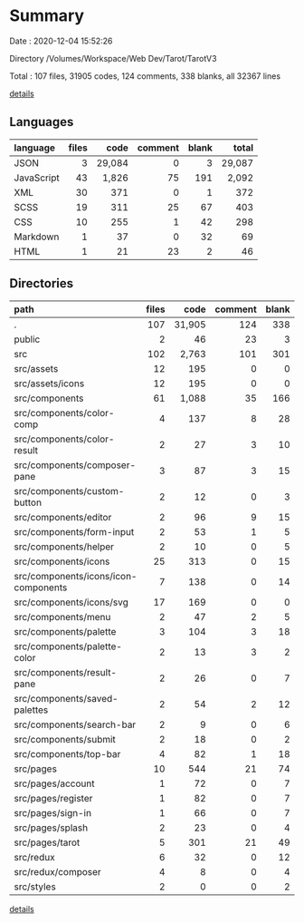 # Summary

Date : 2020-12-04 15:52:26

Directory /Volumes/Workspace/Web Dev/Tarot/TarotV3

Total : 107 files,  31905 codes, 124 comments, 338 blanks, all 32367 lines

[details](details.md)

## Languages
| language | files | code | comment | blank | total |
| :--- | ---: | ---: | ---: | ---: | ---: |
| JSON | 3 | 29,084 | 0 | 3 | 29,087 |
| JavaScript | 43 | 1,826 | 75 | 191 | 2,092 |
| XML | 30 | 371 | 0 | 1 | 372 |
| SCSS | 19 | 311 | 25 | 67 | 403 |
| CSS | 10 | 255 | 1 | 42 | 298 |
| Markdown | 1 | 37 | 0 | 32 | 69 |
| HTML | 1 | 21 | 23 | 2 | 46 |

## Directories
| path | files | code | comment | blank | total |
| :--- | ---: | ---: | ---: | ---: | ---: |
| . | 107 | 31,905 | 124 | 338 | 32,367 |
| public | 2 | 46 | 23 | 3 | 72 |
| src | 102 | 2,763 | 101 | 301 | 3,165 |
| src/assets | 12 | 195 | 0 | 0 | 195 |
| src/assets/icons | 12 | 195 | 0 | 0 | 195 |
| src/components | 61 | 1,088 | 35 | 166 | 1,289 |
| src/components/color-comp | 4 | 137 | 8 | 28 | 173 |
| src/components/color-result | 2 | 27 | 3 | 10 | 40 |
| src/components/composer-pane | 3 | 87 | 3 | 15 | 105 |
| src/components/custom-button | 2 | 12 | 0 | 3 | 15 |
| src/components/editor | 2 | 96 | 9 | 15 | 120 |
| src/components/form-input | 2 | 53 | 1 | 5 | 59 |
| src/components/helper | 2 | 10 | 0 | 5 | 15 |
| src/components/icons | 25 | 313 | 0 | 15 | 328 |
| src/components/icons/icon-components | 7 | 138 | 0 | 14 | 152 |
| src/components/icons/svg | 17 | 169 | 0 | 0 | 169 |
| src/components/menu | 2 | 47 | 2 | 5 | 54 |
| src/components/palette | 3 | 104 | 3 | 18 | 125 |
| src/components/palette-color | 2 | 13 | 3 | 2 | 18 |
| src/components/result-pane | 2 | 26 | 0 | 7 | 33 |
| src/components/saved-palettes | 2 | 54 | 2 | 12 | 68 |
| src/components/search-bar | 2 | 9 | 0 | 6 | 15 |
| src/components/submit | 2 | 18 | 0 | 2 | 20 |
| src/components/top-bar | 4 | 82 | 1 | 18 | 101 |
| src/pages | 10 | 544 | 21 | 74 | 639 |
| src/pages/account | 1 | 72 | 0 | 7 | 79 |
| src/pages/register | 1 | 82 | 0 | 7 | 89 |
| src/pages/sign-in | 1 | 66 | 0 | 7 | 73 |
| src/pages/splash | 2 | 23 | 0 | 4 | 27 |
| src/pages/tarot | 5 | 301 | 21 | 49 | 371 |
| src/redux | 6 | 32 | 0 | 12 | 44 |
| src/redux/composer | 4 | 8 | 0 | 4 | 12 |
| src/styles | 2 | 0 | 0 | 2 | 2 |

[details](details.md)